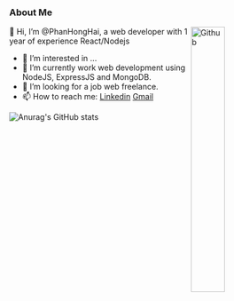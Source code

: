 ### About Me
<img width="35%" align="right" alt="Github" src="https://user-images.githubusercontent.com/48678280/88862734-4903af80-d201-11ea-968b-9c939d88a37c.gif" />

👋 Hi, I’m @PhanHongHai, a web developer with 1 year of experience React/Nodejs 

- 👀 I’m interested in ...
- 🌱 I’m currently work web development using NodeJS, ExpressJS and MongoDB.
- 💞️ I’m looking for a job web freelance.
- 📫 How to reach me: [Linkedin](https://www.linkedin.com/in/phan-hong-hai-636825130/) [Gmail](mailto:phanhonghai97@gmail.com)

![Anurag's GitHub stats](https://github-readme-stats.vercel.app/api?username=phhai&show_icons=true&theme=tokyonight)

<!---
PhanHongHai/PhanHongHai is a ✨ special ✨ repository because its `README.md` (this file) appears on your GitHub profile.
You can click the Preview link to take a look at your changes.
--->
